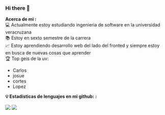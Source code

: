 ### Hi there 👋
<strong>Acerca de mi :</strong><br>
💻 Actualmente estoy estudiando ingenieria de software en la universidad veracruzana<br>
📚 Estoy en sexto semestre de la carrera <br>
📈 Estoy aprendiendo desarrollo web del lado del fronted y siempre estoy en busca de nuevas cosas que aprender<br>
🏆 Top geis de la uv: 
<ul>
  <li>Carlos</li>
  <li>josue </li>
  <li>cortes</li>
  <li>Lopez</li>
</ul>



<strong>💡 Estadisticas de lenguajes en mi github: :</strong><br><br>
<img src="https://github-readme-stats.vercel.app/api?username={GerlyUwU}&theme=blue-green"/>
<img src="https://github-readme-stats.vercel.app/api?username={GerlyUwU}&theme=blue-green"/>



































<!--
**GerlyUwU/GerlyUwU** is a ✨ _special_ ✨ repository because its `README.md` (this file) appears on your GitHub profile.

Here are some ideas to get you started:

- 🔭 I’m currently working on ...
- 🌱 I’m currently learning ...
- 👯 I’m looking to collaborate on ...
- 🤔 I’m looking for help with ...
- 💬 Ask me about ...
- 📫 How to reach me: ...
- 😄 Pronouns: ...
- ⚡ Fun fact: ...
-->
